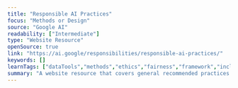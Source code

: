 ```yaml
---
title: "Responsible AI Practices"
focus: "Methods or Design"
source: "Google AI"
readability: ["Intermediate"]
type: "Website Resource"
openSource: true
link: "https://ai.google/responsibilities/responsible-ai-practices/"
keywords: []
learnTags: ["dataTools","methods","ethics","fairness","framework","inclusivePractice","machineLearning","trust"]
summary: "A website resource that covers general recommended practices for AI, including human-centred machine learning, fairness, privacy and secuirty. "
---
```

